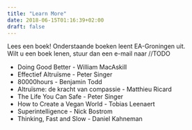 ```yaml
---
title: "Learn More"
date: 2018-06-15T01:16:39+02:00
draft: false
---
```


Lees een boek! Onderstaande boeken leent EA-Groningen uit.  
Wilt u een boek lenen, stuur dan een e-mail naar //TODO

* Doing Good Better - William MacAskill
* Effectief Altruïsme - Peter Singer
* 80000hours - Benjamin Todd
* Altruïsme: de kracht van compassie - Matthieu Ricard
* The Life You Can Safe - Peter Singer
* How to Create a Vegan World - Tobias Leenaert
* Superintelligence - Nick Bostrom
* Thinking, Fast and Slow - Daniel Kahneman